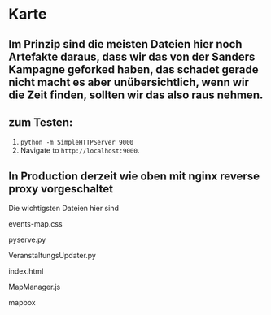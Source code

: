 # Karte


## Im Prinzip sind die meisten Dateien hier noch Artefakte daraus, dass wir das von der Sanders Kampagne geforked haben, das schadet gerade nicht macht es aber unübersichtlich, wenn wir die Zeit finden, sollten wir das also raus nehmen.

## zum Testen: 

1. `python -m SimpleHTTPServer 9000`
2. Navigate to `http://localhost:9000`.

## In Production derzeit wie oben mit nginx reverse proxy vorgeschaltet
Die wichtigsten Dateien hier sind

events-map.css

pyserve.py

VeranstaltungsUpdater.py

index.html

MapManager.js

mapbox
